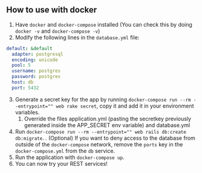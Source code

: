 ## How to use with docker

1. Have `docker` and `docker-compose` installed (You can check this by doing `docker -v` and `docker-compose -v`)
2. Modify the following lines in the `database.yml` file:
  ``` yaml
  default: &default
    adapter: postgresql
    encoding: unicode
    pool: 5
    username: postgres
    password: postgres
    host: db
    port: 5432
  ```
3. Generate a secret key for the app by running `docker-compose run --rm --entrypoint="" web rake secret`, copy it and add it in your environment variables.
    1. Override the files application.yml (pasting the secretkey previously generated inside the APP_SECRET env variable) and database.yml
5. Run `docker-compose run --rm --entrypoint="" web rails db:create db:migrate`.
   . (Optional) If you want to deny access to the database from outside of the `docker-compose` network, remove the `ports` key in the `docker-compose.yml` from the `db` service.
7. Run the application with `docker-compose up`.
8. You can now try your REST services!

